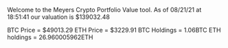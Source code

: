 Welcome to the Meyers Crypto Portfolio Value tool. 
As of 08/21/21 at 18:51:41 our valuation is $139032.48 

BTC Price = $49013.29
 ETH Price = $3229.91
BTC Holdings = 1.06BTC
 ETH holdings = 26.960005962ETH 
